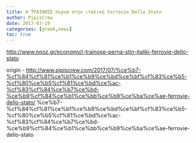 ```yaml
---
title: Η ΤΡΑΙΝΟΣΕ περνά στην ιταλική Ferrovie Dello Stato
author: PipisCrew
date: 2017-07-19
categories: [greek,news]
toc: true
---
```


http://www.nooz.gr/economy/i-trainose-perna-stin-italiki-ferrovie-dello-stato

origin - http://www.pipiscrew.com/2017/07/%ce%b7-%cf%84%cf%81%ce%b1%ce%b9%ce%bd%ce%bf%cf%83%ce%b5-%cf%80%ce%b5%cf%81%ce%bd%ce%ac-%cf%83%cf%84%ce%b7%ce%bd-%ce%b9%cf%84%ce%b1%ce%bb%ce%b9%ce%ba%ce%ae-ferrovie-dello-stato/ %ce%b7-%cf%84%cf%81%ce%b1%ce%b9%ce%bd%ce%bf%cf%83%ce%b5-%cf%80%ce%b5%cf%81%ce%bd%ce%ac-%cf%83%cf%84%ce%b7%ce%bd-%ce%b9%cf%84%ce%b1%ce%bb%ce%b9%ce%ba%ce%ae-ferrovie-dello-stato